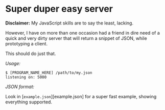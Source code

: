 Super duper easy server
=======================

**Disclaimer:** My JavaScript skills are to say the least, lacking.

However, I have on more than one occasion had a friend in dire need
of a quick and very dirty server that will return a snippet of JSON,
while prototyping a client.

This should do just that.

*Usage:*

    $ [PROGRAM_NAME_HERE] /path/to/my.json
    listening on: 5000

*JSON format:*

Look in [`example.json`][example.json] for a super fast example, showing everything supported.
